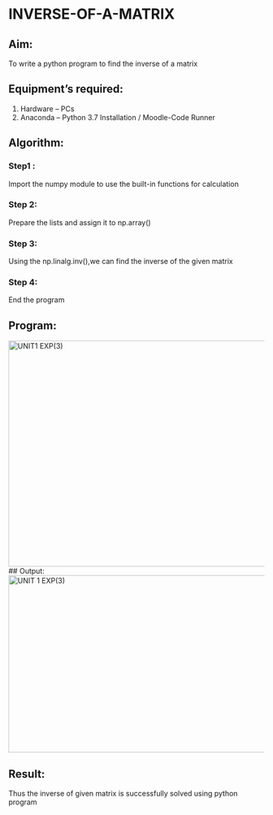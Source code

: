# INVERSE-OF-A-MATRIX
## Aim:
To write a python program to find the inverse of a matrix
## Equipment’s required:
1. 	Hardware – PCs
2. 	Anaconda – Python 3.7 Installation / Moodle-Code Runner
## Algorithm:
### Step1 : 
Import the numpy module to use the built-in functions for calculation
### Step 2: 
Prepare the lists and assign it to np.array()
### Step 3: 
Using the np.linalg.inv(),we can find the inverse of the given matrix
### Step 4: 
End the program
## Program:
<img width="912" height="445" alt="UNIT1 EXP(3)" src="https://github.com/user-attachments/assets/5b1c277c-efd2-4368-b76a-567255fd6601" />
## Output:
<img width="1289" height="349" alt="UNIT 1 EXP(3)" src="https://github.com/user-attachments/assets/562f5a08-dfbe-4327-99ab-e2f6dbe0a81c" />

## Result:
Thus the inverse of given matrix is successfully solved using python program

